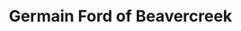 ---
title: "Germain Ford of Beavercreek"
url: /beavercreek/germain-ford-of-beavercreek/
shop: Autohaus
---
